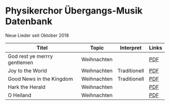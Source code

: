 # Physikerchor Übergangs-Musik Datenbank


Neue Lieder seit Oktober 2018

| Titel | Topic | Interpret | Links |
|----- | ---------------- | ------------------------- | ------------------------------- |
| God rest ye merrry gentlemen | Weihnachten| | [PDF](pages/song_database/weihnachten_neu/god_rest_ye_merry_gentlemen/god_rest_ye_merry_gentlemen.pdf) |
| Joy to the World | Weihnachten | Traditionell | [PDF](pages/song_database/weihnachten_neu/joy_to_the_world/joy_to_the_world.pdf)|
| Good News in the Kingdom | Weihnachten | Traditionell | [PDF](Chor/pages/song_database/weihnachten_neu/good_news_in_the_kingdom/good_news_in_the_kingdom.pdf) |
| Hark the Herald | Weihnachten |  | [PDF](Chor/pages/song_database/weihnachten_neu/hark_the_herald/hark_the_herald_angels_sing.pdf) |
| O Heiland | Weihnachten | | [PDF](Chor/pages/song_database/weihnachten_neu/o_heiland/o_heiland.pdf) |
